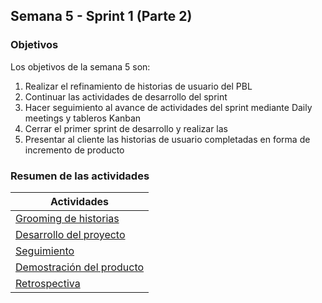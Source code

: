 ## Semana 5 - Sprint 1 (Parte 2)

### Objetivos

Los objetivos de la semana 5 son:

1. Realizar el refinamiento de historias de usuario del PBL
2. Continuar las actividades de desarrollo del sprint
3. Hacer seguimiento al avance de actividades del sprint mediante Daily meetings y tableros Kanban
4. Cerrar el primer sprint de desarrollo y realizar las 
5. Presentar al cliente las historias de usuario completadas en forma de incremento de producto
 
### Resumen de las actividades

| Actividades   |
|---------------|
|[Grooming de historias](https://avargas20.github.io/MISW-Procesos/semanas/semana5/s5_grooming)  |
|[Desarrollo del proyecto](https://avargas20.github.io/MISW-Procesos/semanas/semana5/s5_desarrollo)|
|[Seguimiento](https://avargas20.github.io/MISW-Procesos/semanas/semana5/s5_seguimiento)|
|[Demostración del producto](https://avargas20.github.io/MISW-Procesos/semanas/semana5/s5_demo)|
|[Retrospectiva](https://avargas20.github.io/MISW-Procesos/semanas/semana5/s5_retrospectiva)|
